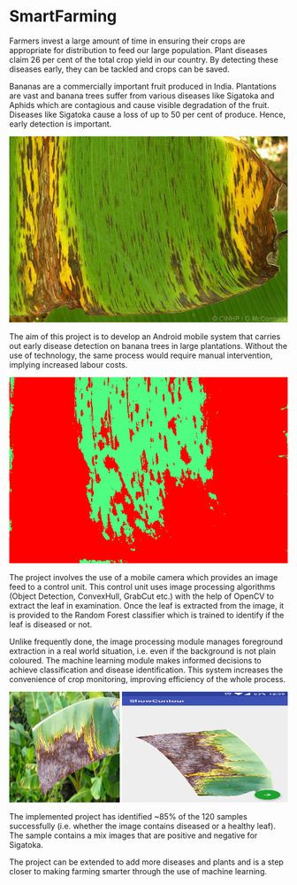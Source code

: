 # SmartFarming 
Farmers invest a large amount of time in ensuring their crops are appropriate for distribution to feed our large population. Plant diseases claim 26 per cent of the total crop yield in our country. By detecting these diseases early, they can be tackled and crops can be saved.

Bananas are a commercially important fruit produced in India. Plantations are vast and banana trees suffer from various diseases like Sigatoka and Aphids which are contagious and cause visible degradation of the fruit. Diseases like Sigatoka cause a loss of up to 50 per cent of produce. Hence, early detection is important.

![alt tag](https://github.com/Arun-A-P/SmartFarming/blob/master/images/DiseasedLeaf2.jpg "Diseased Leaf")

The aim of this project is to develop an Android mobile system that carries out early disease detection on banana trees in large plantations. Without the use of technology, the same process would require manual intervention, implying increased labour costs.

![alt tag](https://github.com/Arun-A-P/SmartFarming/blob/master/images/HealthyRegions.png "Diseased Regions")

The project involves the use of a mobile camera which provides an image feed to a control unit. This control unit uses image processing algorithms (Object Detection, ConvexHull, GrabCut etc.) with the help of OpenCV to extract the leaf in examination. Once the leaf is extracted from the image, it is provided to the Random Forest classifier which is trained to identify if the leaf is diseased or not.

Unlike frequently done, the image processing module manages foreground extraction in a real world situation, i.e. even if the background is not plain coloured. The machine learning module makes informed decisions to achieve classification and disease identification. This system increases the convenience of crop monitoring, improving efficiency of the whole process.

<img src="https://github.com/Arun-A-P/SmartFarming/blob/master/images/DiseasedLeaf.png" height = "200" width="200"/> <img src="https://github.com/Arun-A-P/SmartFarming/blob/master/images/ExtractedLeaf.jpg" height = "200" width="300"/>

The implemented project has identified ~85% of the 120 samples successfully (i.e. whether the image contains diseased or a healthy leaf). The sample contains a mix images that are positive and negative for Sigatoka.

The project can be extended to add more diseases and plants and is a step closer to making farming smarter through the use of machine learning.

